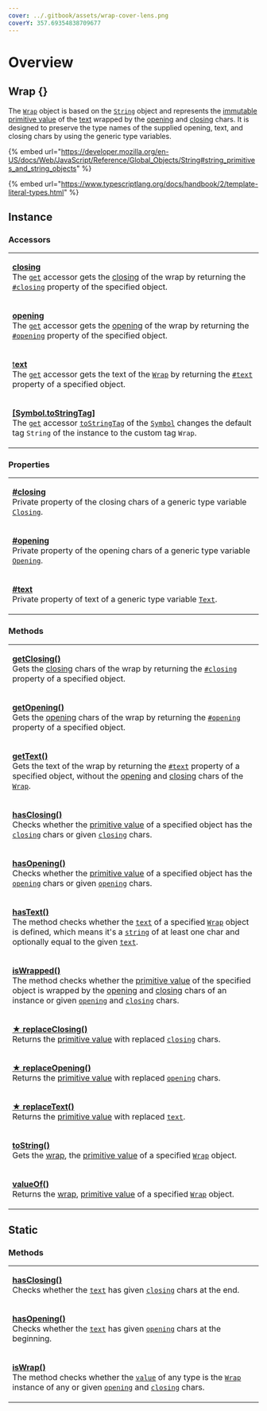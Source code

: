 ```yaml
---
cover: ../.gitbook/assets/wrap-cover-lens.png
coverY: 357.69354838709677
---
```


# Overview

## Wrap {}

The [`Wrap`](https://github.com/angular-package/wrapper/blob/main/src/lib/wrap.class.ts) object is based on the [`String`](https://developer.mozilla.org/en-US/docs/Web/JavaScript/Reference/Global\_Objects/String) object and represents the [immutable](https://developer.mozilla.org/en-US/docs/Glossary/Immutable) [primitive value](https://developer.mozilla.org/en-US/docs/Web/JavaScript/Reference/Global\_Objects/String/valueOf) of the [text](../getting-started/basic-concepts.md#wrap-content) wrapped by the [opening](../getting-started/basic-concepts.md#opening) and [closing](../getting-started/basic-concepts.md#closing) chars. It is designed to preserve the type names of the supplied opening, text, and closing chars by using the generic type variables.

{% embed url="https://developer.mozilla.org/en-US/docs/Web/JavaScript/Reference/Global_Objects/String#string_primitives_and_string_objects" %}

{% embed url="https://www.typescriptlang.org/docs/handbook/2/template-literal-types.html" %}

## Instance

### Accessors

|                                                                                                                                                                                                                                                                                                                                                                                                                                                                                                                                                                                                                         |
| ----------------------------------------------------------------------------------------------------------------------------------------------------------------------------------------------------------------------------------------------------------------------------------------------------------------------------------------------------------------------------------------------------------------------------------------------------------------------------------------------------------------------------------------------------------------------------------------------------------------------- |
| <p><strong></strong><a href="accessors/closing.md"><strong>closing</strong></a><br>The <a href="https://developer.mozilla.org/en-US/docs/Web/JavaScript/Reference/Functions/get"><code>get</code></a> accessor gets the <a href="../getting-started/basic-concepts.md#closing">closing</a> of the wrap by returning the <a href="properties/closing.md"><code>#closing</code></a> property of the specified object.</p>                                                                                                                                                                                                 |
| <p><a href="accessors/opening.md"><strong>opening</strong></a><br>The <a href="https://developer.mozilla.org/en-US/docs/Web/JavaScript/Reference/Functions/get"><code>get</code></a> accessor gets the <a href="../getting-started/basic-concepts.md#opening">opening</a> of the wrap by returning the <a href="properties/opening.md"><code>#opening</code></a> property of the specified object.</p>                                                                                                                                                                                                                  |
| <p><a href="accessors/text.md">t<strong>ext</strong></a><br>The <a href="https://developer.mozilla.org/en-US/docs/Web/JavaScript/Reference/Functions/get"><code>get</code></a> accessor gets the text of the <a href="broken-reference"><code>Wrap</code></a> by returning the <a href="properties/text.md"><code>#text</code></a> property of a specified object.</p>                                                                                                                                                                                                                                                  |
| <p><strong></strong><a href="accessors/symbol.tostringtag.md"><strong>[Symbol.toStringTag]</strong></a><br>The <a href="https://developer.mozilla.org/en-US/docs/Web/JavaScript/Reference/Functions/get"><code>get</code></a> accessor <a href="https://developer.mozilla.org/en-US/docs/Web/JavaScript/Reference/Global_Objects/Symbol/toStringTag"><code>toStringTag</code></a> of the <a href="https://developer.mozilla.org/en-US/docs/Web/JavaScript/Reference/Global_Objects/Symbol"><code>Symbol</code></a> changes the default tag <code>String</code> of the instance to the custom tag <code>Wrap</code>.</p> |

### Properties

|                                                                                                                                                                                                                                      |
| ------------------------------------------------------------------------------------------------------------------------------------------------------------------------------------------------------------------------------------ |
| <p><strong></strong><a href="properties/closing.md"><strong>#closing</strong></a><br>Private property of the closing chars of a generic type variable <a href="generic-type-variables.md#wrap-closing"><code>Closing</code></a>.</p> |
| <p><strong></strong><a href="properties/opening.md"><strong>#opening</strong></a><br>Private property of the opening chars of a generic type variable <a href="generic-type-variables.md#wrap-opening"><code>Opening</code></a>.</p> |
| <p><a href="properties/text.md"><strong>#text</strong></a><br>Private property of text of a generic type variable <a href="generic-type-variables.md#wrap-less-than...-text-...greater-than"><code>Text</code></a>.</p>              |

### Methods

|                                                                                                                                                                                                                                                                                                                                                                                                                                                                                                                                                     |
| --------------------------------------------------------------------------------------------------------------------------------------------------------------------------------------------------------------------------------------------------------------------------------------------------------------------------------------------------------------------------------------------------------------------------------------------------------------------------------------------------------------------------------------------------- |
| <p><strong></strong><a href="methods/instance/getclosing.md"><strong>getClosing()</strong></a><br>Gets the <a href="../getting-started/basic-concepts.md#closing">closing</a> chars of the wrap by returning the <a href="properties/#closing-closing"><code>#closing</code></a> property of a specified object.</p>                                                                                                                                                                                                                                |
| <p><strong></strong><a href="methods/instance/getopening.md"><strong>getOpening()</strong></a><br>Gets the <a href="../getting-started/basic-concepts.md#opening">opening</a> chars of the wrap by returning the <a href="properties/#opening-opening"><code>#opening</code></a> property of a specified object.</p>                                                                                                                                                                                                                                |
| <p><a href="methods/instance/gettext.md"><strong>getText()</strong></a><br>Gets the text of the wrap by returning the <a href="properties/text.md"><code>#text</code></a> property of a specified object, without the <a href="accessors/opening.md">opening</a> and <a href="accessors/closing.md">closing</a> chars of the <a href="overview.md"><code>Wrap</code></a>.</p>                                                                                                                                                                       |
| <p><strong></strong><a href="methods/instance/hasclosing.md"><strong>hasClosing()</strong></a><br>Checks whether the <a href="methods/instance/valueof.md">primitive value</a> of a specified object has the <a href="accessors/closing.md"><code>closing</code></a> chars or given <a href="methods/instance/hasclosing.md#closing-string"><code>closing</code></a> chars.</p>                                                                                                                                                                     |
| <p><a href="methods/instance/hasopening.md"><strong>hasOpening()</strong></a><br>Checks whether the <a href="methods/instance/valueof.md">primitive value</a> of a specified object has the <a href="accessors/opening.md"><code>opening</code></a> chars or given <a href="methods/instance/hasopening.md#opening-string"><code>opening</code></a> chars.</p>                                                                                                                                                                                      |
| <p><strong></strong><a href="methods/instance/hastext.md"><strong>hasText()</strong></a><br>The method checks whether the <a href="accessors/text.md"><code>text</code></a> of a specified <a href="broken-reference"><code>Wrap</code></a> object is defined, which means it's a <a href="https://developer.mozilla.org/en-US/docs/Web/JavaScript/Reference/Global_Objects/String"><code>string</code></a> of at least one char and optionally equal to the given <a href="methods/instance/hastext.md#text-string"><code>text</code></a>.</p>     |
| <p><a href="methods/instance/iswrapped.md"><strong>isWrapped()</strong></a><br>The method checks whether the <a href="methods/instance/valueof.md">primitive value</a> of the specified object is wrapped by the <a href="accessors/opening.md">opening</a> and <a href="accessors/closing.md">closing</a> chars of an instance or given <a href="methods/instance/iswrapped.md#opening-string-this.-opening"><code>opening</code></a> and <a href="methods/instance/iswrapped.md#closing-string-this.-closing"><code>closing</code></a> chars.</p> |
| <p><strong></strong><a href="methods/instance/replaceclosing.md"><strong>★ replaceClosing()</strong></a><br>Returns the <a href="methods/instance/valueof.md">primitive value</a> with replaced <a href="accessors/closing.md"><code>closing</code></a> chars.</p>                                                                                                                                                                                                                                                                                  |
| <p><strong></strong><a href="methods/instance/replaceopening.md"><strong>★ replaceOpening()</strong></a><br>Returns the <a href="methods/instance/valueof.md">primitive value</a> with replaced <a href="accessors/opening.md"><code>opening</code></a> chars.</p>                                                                                                                                                                                                                                                                                  |
| <p><strong></strong><a href="methods/instance/replacetext.md"><strong>★ replaceText()</strong></a><br>Returns the <a href="methods/instance/valueof.md">primitive value</a> with replaced <a href="accessors/text.md"><code>text</code></a>.</p>                                                                                                                                                                                                                                                                                                    |
| <p><strong></strong><a href="methods/instance/tostring.md"><strong>toString()</strong></a><br>Gets the <a href="../getting-started/basic-concepts.md#wrap">wrap</a>, the <a href="methods/instance/valueof.md">primitive value</a> of a specified <a href="overview.md#wrap"><code>Wrap</code></a> object.</p>                                                                                                                                                                                                                                      |
| <p><strong></strong><a href="methods/instance/valueof.md"><strong>valueOf()</strong></a><br>Returns the <a href="../getting-started/basic-concepts.md#wrap">wrap</a>, <a href="https://developer.mozilla.org/en-US/docs/Web/JavaScript/Reference/Global_Objects/String/valueOf">primitive value</a> of a specified <a href="broken-reference"><code>Wrap</code></a> object.</p>                                                                                                                                                                     |

## Static

### Methods

|                                                                                                                                                                                                                                                                                                                                                                                                                                              |
| -------------------------------------------------------------------------------------------------------------------------------------------------------------------------------------------------------------------------------------------------------------------------------------------------------------------------------------------------------------------------------------------------------------------------------------------- |
| <p><a href="methods/static/hasclosing.md"><strong>hasClosing()</strong></a><strong></strong><br><strong></strong>Checks whether the <a href="methods/static/hasclosing.md#text-string"><code>text</code></a> has given <a href="methods/static/hasclosing.md#closing-string"><code>closing</code></a> chars at the end.</p>                                                                                                                  |
| <p><a href="methods/static/hasopening.md"><strong>hasOpening()</strong></a><br>Checks whether the <a href="methods/static/hasopening.md#text-string"><code>text</code></a> has given <a href="methods/static/hasopening.md#opening-string"><code>opening</code></a> chars at the beginning.</p>                                                                                                                                              |
| <p><a href="methods/static/iswrap.md"><strong>isWrap()</strong></a><br>The method checks whether the <a href="methods/static/iswrap.md#value-any"><code>value</code></a> of any type is the <a href="overview.md#wrap"><code>Wrap</code></a> instance of any or given <a href="methods/static/iswrap.md#opening-opening"><code>opening</code></a> and <a href="methods/static/iswrap.md#closing-closing"><code>closing</code></a> chars.</p> |
